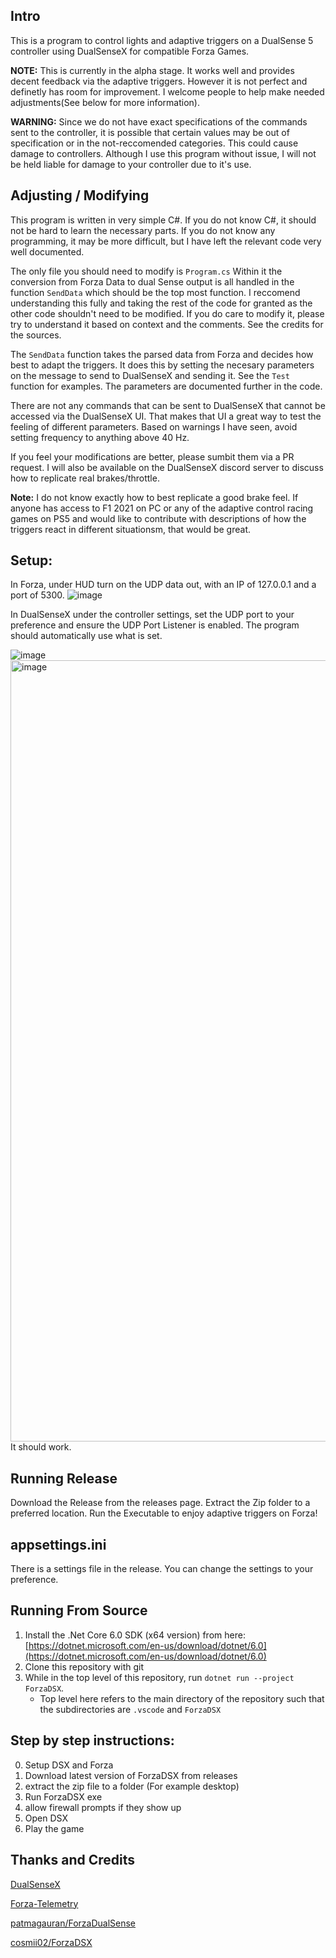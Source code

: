 
## Intro

This is a program to control lights and adaptive triggers on a DualSense 5 controller using DualSenseX for compatible Forza Games.

**NOTE:** This is currently in the alpha stage. It works well and provides decent feedback via the adaptive triggers. However it is not perfect and definetly has room for improvement. I welcome people to help make needed adjustments(See below for more information).

**WARNING:** Since we do not have exact specifications of the commands sent to the controller, it is possible that certain values may be out of specification or in the not-reccomended categories. This could cause damage to controllers. Although I use this program without issue, I will not be held liable for damage to your controller due to it's use.

## Adjusting / Modifying

This program is written in very simple C#. If you do not know C#, it should not be hard to learn the necessary parts. If you do not know any programming, it may be more difficult, but I have left the relevant code very well documented.

The only file you should need to modify is `Program.cs` Within it the conversion from Forza Data to dual Sense output is all handled in the function `SendData` which should be the top most function. I reccomend understanding this fully and taking the rest of the code for granted as the other code shouldn't need to be modified. If you do care to modify it, please try to understand it based on context and the comments. See the credits for the sources.

The `SendData` function takes the parsed data from Forza and decides how best to adapt the triggers. It does this by setting the necesary parameters on the message to send to DualSenseX and sending it. See the `Test` function for examples. The parameters are documented further in the code.

There are not any commands that can be sent to DualSenseX that cannot be accessed via the DualSenseX UI. That makes that UI a great way to test the feeling of different parameters. Based on warnings I have seen, avoid setting frequency to anything above 40 Hz.

If you feel your modifications are better, please sumbit them via a PR request. I will also be available on the DualSenseX discord server to discuss how to replicate real brakes/throttle.

**Note:** I do not know exactly how to best replicate a good brake feel. If anyone has access to F1 2021 on PC or any of the adaptive control racing games on PS5 and would like to contribute with descriptions of how the triggers react in different situationsm, that would be great.

## Setup:

In Forza, under HUD turn on the UDP data out, with an IP of 127.0.0.1 and a port of 5300.
![image](https://user-images.githubusercontent.com/10986886/147594037-02f9f215-d59f-4e09-9fb4-131cacff2615.png)

In DualSenseX under the controller settings, set the UDP port to your preference and ensure the UDP Port Listener is enabled. The program should automatically use what is set.

![image](https://user-images.githubusercontent.com/27782168/174855155-a187a586-0ad9-421d-b277-d1b73ae65a34.png)
<img width="1250" alt="image" src="https://user-images.githubusercontent.com/10986886/147705786-8d2930fe-6050-48a0-8491-e8318486f426.png">
It should work.

## Running Release

Download the Release from the releases page. Extract the Zip folder to a preferred location. Run the Executable to enjoy adaptive triggers on Forza!

## appsettings.ini

There is a settings file in the release. You can change the settings to your preference.

## Running From Source

1. Install the .Net Core 6.0 SDK (x64 version) from here: [https://dotnet.microsoft.com/en-us/download/dotnet/6.0](https://dotnet.microsoft.com/en-us/download/dotnet/6.0)
2. Clone this repository with git
3. While in the top level of this repository, run `dotnet run --project ForzaDSX`.
   - Top level here refers to the main directory of the repository such that the subdirectories are `.vscode` and `ForzaDSX`

## Step by step instructions:
0. Setup DSX and Forza
1. Download latest version of ForzaDSX from releases
2. extract the zip file to a folder (For example desktop)
3. Run ForzaDSX exe
4. allow firewall prompts if they show up
5. Open DSX
6. Play the game


## Thanks and Credits

[DualSenseX](https://github.com/Paliverse/DualSenseX)

[Forza-Telemetry](https://github.com/austinbaccus/forza-telemetry/tree/main/ForzaCore)

[patmagauran/ForzaDualSense](https://github.com/patmagauran/ForzaDualSense)

[cosmii02/ForzaDSX](https://github.com/cosmii02/ForzaDSX)
